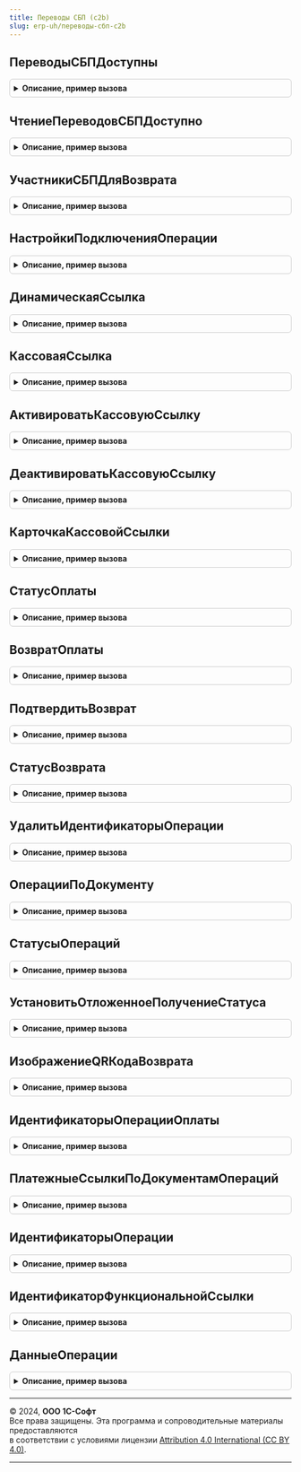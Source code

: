 ```yaml
---
title: Переводы СБП (c2b)
slug: erp-uh/переводы-сбп-c2b
---
```



## ПереводыСБПДоступны
<details style="margin: 1em 0; padding: 0.5em; border: 1px solid #ccc; border-radius: 6px;">

<summary style="font-weight: bold; cursor: pointer;">Описание, пример вызова</summary>

```bsl

// Определяет доступность использования функциональности выполнения операций
// на основании прав доступа пользователя.
//
// Возвращаемое значение:
//  Булево - если Истина, оплата в Системе быстрых платежей доступна.
//
Функция ПереводыСБПДоступны() Экспорт
```

Пример вызова
```bsl
Результат = ПереводыСБПc2b.ПереводыСБПДоступны() 
```
</details>

## ЧтениеПереводовСБПДоступно
<details style="margin: 1em 0; padding: 0.5em; border: 1px solid #ccc; border-radius: 6px;">

<summary style="font-weight: bold; cursor: pointer;">Описание, пример вызова</summary>

```bsl

// Определяет доступность использования функциональности чтения операций
// в на основании прав доступа пользователя.
//
// Возвращаемое значение:
//  Булево - если Истина, чтение операций доступно.
//
Функция ЧтениеПереводовСБПДоступно() Экспорт
```

Пример вызова
```bsl
Результат = ПереводыСБПc2b.ЧтениеПереводовСБПДоступно() 
```
</details>

## УчастникиСБПДляВозврата
<details style="margin: 1em 0; padding: 0.5em; border: 1px solid #ccc; border-radius: 6px;">

<summary style="font-weight: bold; cursor: pointer;">Описание, пример вызова</summary>

```bsl

// Получает список участников, в которые возможно вернуть денежные средства
// в рамках оплаты. Метод следует вызывать только в том случае, если
// УчастникСБПВозврата имеет значение Истина,
// см. СистемаБыстрыхПлатежей.НастройкиПодключения.
//
// Возвращаемое значение:
//  Соответствие - идентификатор и наименование участника СБП:
//    *Ключ - Строка - идентификатор участника СБП, который необходимо
//            передать в метод д ПереводыСБПc2b.ВозвратОплаты
//            при выполнении возврата;
//    *Значение - Строка - наименование участника СБП для отображения в пользовательских
//                интерфейсах.
//
Функция УчастникиСБПДляВозврата() Экспорт
```

Пример вызова
```bsl
Результат = ПереводыСБПc2b.УчастникиСБПДляВозврата() 
```
</details>

## НастройкиПодключенияОперации
<details style="margin: 1em 0; padding: 0.5em; border: 1px solid #ccc; border-radius: 6px;">

<summary style="font-weight: bold; cursor: pointer;">Описание, пример вызова</summary>

```bsl

// Определяет настройки подключения к СБП, по которым были выполнена операция в платежных системах.
// Метод следует использовать для отложенного получения статуса выполнения операции.
//
// Параметры:
//  ДокументОперации - ОпределяемыйТип.ДокументОперацииСБП - документ оплаты или возврата,
//   по которому были выполнены операции в платежных системах;
//
// Возвращаемое значение:
//  Массив из СправочникСсылка.НастройкиПодключенияКСистемеБыстрыхПлатежей -
//    настройки подключения, по которым были выполнены операции документа.
//
Функция НастройкиПодключенияОперации(ДокументОперации) Экспорт
```

Пример вызова
```bsl
Результат = ПереводыСБПc2b.НастройкиПодключенияОперации(ДокументОперации) 
```
</details>

## ДинамическаяСсылка
<details style="margin: 1em 0; padding: 0.5em; border: 1px solid #ccc; border-radius: 6px;">

<summary style="font-weight: bold; cursor: pointer;">Описание, пример вызова</summary>

```bsl

// Создает новый заказ на оплату и получает
// идентификатор оплаты для формирования QR-кода.
//
// Параметры:
//  ДокументОперации - ОпределяемыйТип.ДокументОперацииСБП - документ, который отражает
//    оплату в информационной базе;
//  НастройкаПодключения - СправочникСсылка.НастройкиПодключенияКСистемеБыстрыхПлатежей -
//    настройка выполнения операции.
//  ДополнительныеПараметры - Структура, Неопределено - дополнительные настройки формирования
//    заказа на оплату.
//
// Возвращаемое значение:
//  Структура - результат создания динамической ссылки в Системе быстрых платежей:
//    * ПлатежнаяСсылка - Строка - идентификатор, по которому выполняется оплата;
//    * СуммаОплаты - Число - сумма оплаты, на которую была сформирована ссылка;
//    * КодОшибки - Строка - строковый код возникшей ошибки, который
//      может быть обработан вызывающим методом:
//        - <Пустая строка> - создание нового заказа выполнено успешно;
//        - "НеверныйФорматЗапроса" - передан некорректный запрос или настройка подключения;
//        - "УжеОплачен" - документ уже оплачен;
//        - "НеверныйЛогинИлиПароль" - неверный логин или пароль или параметры
//          подключения к участнику СБП;
//        - "ТребуетсяОплата" - требуется оплата сервиса;
//        - "ОтсутствуетДоступКСервису" - у пользователя нет доступа к сервису;
//        - "ПревышеноКоличествоПопыток" - превышено количество попыток
//          обращения к сервису с некорректным логином и паролем;
//        - "ОшибкаПодключения" - ошибка при подключении к сервису;
//        - "ОшибкаСервиса" - внутренняя ошибка сервиса;
//        - "НеизвестнаяОшибка" - при получении информации возникла
//          неизвестная (не обрабатываемая) ошибка;
//        - "СервисВременноНеДоступен" - на сервере ведутся регламентные работы;
//        - "ИнтеграцияНеИспользуется" - использование отключено в настройках;
//    * СообщениеОбОшибке  - Строка, ФорматированнаяСтрока - сообщение об ошибке для пользователя;
//    * ИнформацияОбОшибке - Строка, ФорматированнаяСтрока - сообщение об ошибке для администратора.
//
Функция ДинамическаяСсылка( Экспорт
```

Пример вызова
```bsl
Результат = ПереводыСБПc2b.ДинамическаяСсылка();
```
</details>

## КассоваяСсылка
<details style="margin: 1em 0; padding: 0.5em; border: 1px solid #ccc; border-radius: 6px;">

<summary style="font-weight: bold; cursor: pointer;">Описание, пример вызова</summary>

```bsl

// Регистрирует новую кассовую ссылку и получает
// идентификатор оплаты для формирования QR-кода.
//
// Параметры:
//  НастройкаПодключения - СправочникСсылка.НастройкиПодключенияКСистемеБыстрыхПлатежей -
//    настройка выполнения оплаты.
//
// Возвращаемое значение:
//  Структура - результат создания кассовый ссылки в Системе быстрых платежей:
//    * КассоваяСсылка - Строка - ссылка, по которой будет выполнятся оплата;
//    * ИдентификаторОплаты - Строка - идентификатор зарегистрированной ссылки;
//    * КодОшибки - Строка - строковый код возникшей ошибки, который
//      может быть обработан вызывающим методом:
//        - <Пустая строка> - создание новой ссылки выполнено успешно;
//        - "НеверныйФорматЗапроса" - передан некорректный запрос или настройка подключения;
//        - "НеверныйЛогинИлиПароль" - неверный логин или пароль или параметры
//          подключения к Системе быстрых платежей;
//        - "ТребуетсяОплата" - требуется оплата сервиса;
//        - "ОтсутствуетДоступКСервису" - у пользователя нет доступа к сервису;
//        - "ПревышеноКоличествоПопыток" - превышено количество попыток
//          обращения к сервису с некорректным логином и паролем;
//        - "ОшибкаПодключения" - ошибка при подключении к сервису;
//        - "ОшибкаСервиса" - внутренняя ошибка сервиса;
//        - "НеизвестнаяОшибка" - при получении информации возникла
//          неизвестная (не обрабатываемая) ошибка;
//        - "СервисВременноНеДоступен" - на сервере ведутся регламентные работы;
//        - "ИнтеграцияНеИспользуется" - использование отключено в настройках;
//    * СообщениеОбОшибке  - Строка, ФорматированнаяСтрока - сообщение об ошибке для пользователя;
//    * ИнформацияОбОшибке - Строка, ФорматированнаяСтрока - сообщение об ошибке для администратора.
//
Функция КассоваяСсылка(НастройкаПодключения) Экспорт
```

Пример вызова
```bsl
Результат = ПереводыСБПc2b.КассоваяСсылка(НастройкаПодключения) 
```
</details>

## АктивироватьКассовуюСсылку
<details style="margin: 1em 0; padding: 0.5em; border: 1px solid #ccc; border-radius: 6px;">

<summary style="font-weight: bold; cursor: pointer;">Описание, пример вызова</summary>

```bsl

// Создает новый заказ на оплату для ранее созданной кассовой ссылки.
//
// Параметры:
//  ДокументОперации - ОпределяемыйТип.ДокументОперацииСБП - документ, который отражает
//    оплату в информационной базе;
//  ДанныеСсылки - Структура - данные кассовой ссылки:
//    * КассоваяСсылка - Строка - ссылка, по которой будет выполнятся оплата;
//    * ИдентификаторОплаты - Строка - идентификатор зарегистрированной ссылки;
//  НастройкаПодключения - СправочникСсылка.НастройкиПодключенияКСистемеБыстрыхПлатежей -
//    настройка выполнения оплаты;
//  ДополнительныеПараметры - Структура, Неопределено - дополнительные настройки формирования
//    заказа на оплату.
//
// Возвращаемое значение:
//  Структура - результат создания активации кассовой ссылки в Системе быстрых платежей:
//    * КодОшибки - Строка - строковый код возникшей ошибки, который
//      может быть обработан вызывающим методом:
//        - <Пустая строка> - создание нового заказа выполнено успешно;
//        - "НеверныйФорматЗапроса" - передан некорректный запрос или настройка подключения;
//        - "УжеОплачен" - документ уже оплачен;
//        - "НеверныйЛогинИлиПароль" - неверный логин или пароль или параметры
//          подключения к Системе быстрых платежей;
//        - "ТребуетсяОплата" - требуется оплата сервиса;
//        - "ОтсутствуетДоступКСервису" - у пользователя нет доступа к сервису;
//        - "ПревышеноКоличествоПопыток" - превышено количество попыток
//          обращения к сервису с некорректным логином и паролем;
//        - "ОшибкаПодключения" - ошибка при подключении к сервису;
//        - "ОшибкаСервиса" - внутренняя ошибка сервиса;
//        - "НеизвестнаяОшибка" - при получении информации возникла
//          неизвестная (не обрабатываемая) ошибка;
//        - "СервисВременноНеДоступен" - на сервере ведутся регламентные работы;
//        - "ИнтеграцияНеИспользуется" - использование отключено в настройках;
//    * СообщениеОбОшибке  - Строка, ФорматированнаяСтрока - сообщение об ошибке для пользователя;
//    * ИнформацияОбОшибке - Строка, ФорматированнаяСтрока - сообщение об ошибке для администратора.
//
Функция АктивироватьКассовуюСсылку( Экспорт
```

Пример вызова
```bsl
Результат = ПереводыСБПc2b.АктивироватьКассовуюСсылку();
```
</details>

## ДеактивироватьКассовуюСсылку
<details style="margin: 1em 0; padding: 0.5em; border: 1px solid #ccc; border-radius: 6px;">

<summary style="font-weight: bold; cursor: pointer;">Описание, пример вызова</summary>

```bsl

// Удаляет активный заказ для кассовой ссылки в Системе быстрых платежей.
//
// Параметры:
//  ДанныеСсылки - Структура - данные кассовой ссылки:
//    * КассоваяСсылка - Строка - ссылка, по которой будет выполнятся оплата;
//    * ИдентификаторОплаты - Строка - идентификатор зарегистрированной ссылки;
//  НастройкаПодключения - СправочникСсылка.НастройкиПодключенияКСистемеБыстрыхПлатежей -
//    настройка выполнения оплаты.
//
// Возвращаемое значение:
//  Структура - результат создания заказа на оплату в Системе быстрых платежей:
//    * КодОшибки - Строка - строковый код возникшей ошибки, который
//      может быть обработан вызывающим методом:
//        - <Пустая строка> - создание нового заказа выполнено успешно;
//        - "НеверныйФорматЗапроса" - передан некорректный запрос или настройка подключения;
//        - "НеверныйЛогинИлиПароль" - неверный логин или пароль или параметры
//          подключения к Системе быстрых платежей;
//        - "ТребуетсяОплата" - требуется оплата сервиса;
//        - "ОтсутствуетДоступКСервису" - у пользователя нет доступа к сервису;
//        - "ПревышеноКоличествоПопыток" - превышено количество попыток
//          обращения к сервису с некорректным логином и паролем;
//        - "ОшибкаПодключения" - ошибка при подключении к сервису;
//        - "ОшибкаСервиса" - внутренняя ошибка сервиса;
//        - "НеизвестнаяОшибка" - при получении информации возникла
//          неизвестная (не обрабатываемая) ошибка;
//        - "СервисВременноНеДоступен" - на сервере ведутся регламентные работы;
//        - "ИнтеграцияНеИспользуется" - использование отключено в настройках;
//    * СообщениеОбОшибке  - Строка, ФорматированнаяСтрока - сообщение об ошибке для пользователя;
//    * ИнформацияОбОшибке - Строка, ФорматированнаяСтрока - сообщение об ошибке для администратора.
//
Функция ДеактивироватьКассовуюСсылку( Экспорт
```

Пример вызова
```bsl
Результат = ПереводыСБПc2b.ДеактивироватьКассовуюСсылку();
```
</details>

## КарточкаКассовойСсылки
<details style="margin: 1em 0; padding: 0.5em; border: 1px solid #ccc; border-radius: 6px;">

<summary style="font-weight: bold; cursor: pointer;">Описание, пример вызова</summary>

```bsl

// Формирует табличный документ с данными кассовой ссылки.
//
// Параметры:
//  ДанныеСсылки - Структура - данные кассовой ссылки:
//    * КассоваяСсылка - Строка - ссылка, по которой будет выполнятся оплата;
//    * ИдентификаторОплаты - Строка - идентификатор зарегистрированной ссылки;
//  ПараметрыПечати - Структура - настройки печати:
//    * ТипПечати - Число - формат печати;
//        Допустимые значения :
//          "1" - для кассовой ссылки будет сформирован макет формата А5 широкий;
//          "2" - для кассовой ссылки будет сформирован макет формата А5 только логотипы;
//          "3" - для кассовой ссылки будет сформирован макет формата А5 узкий;
//          "4" - для кассовой ссылки будет сформирован макет формата А5 узкий горизонтальный;
//          "5" - для кассовой ссылки будет сформирован макет формата А6 квадратный;
//          "6" - для кассовой ссылки будет сформирован макет формата А6 круглый.
//
// Возвращаемое значение:
//  ТабличныйДокумент - подготовленный для печати документ.
//
Функция КарточкаКассовойСсылки( Экспорт
```

Пример вызова
```bsl
Результат = ПереводыСБПc2b.КарточкаКассовойСсылки();
```
</details>

## СтатусОплаты
<details style="margin: 1em 0; padding: 0.5em; border: 1px solid #ccc; border-radius: 6px;">

<summary style="font-weight: bold; cursor: pointer;">Описание, пример вызова</summary>

```bsl

// Выполняет проверку статуса оплаты в Системе быстрых платежей по ранее
// сформированному идентификатору оплаты (QR-коду).
//
// Параметры:
//  ДокументОперации - ОпределяемыйТип.ДокументОперацииСБП - документ, который отражает
//    продажу в информационной базе;
//  НастройкаПодключения - СправочникСсылка.НастройкиПодключенияКСистемеБыстрыхПлатежей -
//    настройка выполнения операции.
//  ДлительныйВызов - Булево - если Истина, получение статуса оплаты будет выполнятся
//   в цикле. Длительность выполнения операции определяется на основании
//   данных константы ДлительностьОперацииСистемыБыстрыхПлатежей.
//
// Возвращаемое значение:
//  Структура - результат создания заказа на оплату в Системе быстрых платежей:
//    * СтатусОперации - Строка - текущее состояние операции оплаты. Для проверки статуса
//      операции, необходимо функции программного интерфейса общего модуля
//      СистемаБыстрыхПлатежейКлиентСервер. Возможные значения:
//        - "Выполняется" - подтверждение оплаты не получено;
//        - "Отменена" - оплата по ранее сформированному QR-коду невозможна;
//        - "Выполнена" - участник СБП подтвердил оплату;
//        - "Ошибка" - не удалось выполнить проверку оплаты из-за ошибки;
//    * ПараметрыОперации - Структура - дополнительные данные по оплате:
//        ** ДатаОперации - Дата - фактическая дата оплаты в UTC;
//        ** СуммаОперации - Число - фактическая суммы оплаты по документу;
//        ** ИдентификаторОперации - Строка - идентификатор выполненной операции;
//        ** ИдентификаторОплаты - Строка - идентификатор оплаты;
//    * КодОшибки - Строка - строковый код возникшей ошибки, который
//      может быть обработан вызывающим методом:
//        - <Пустая строка> - оплата успешно проведена;
//        - "НеверныйФорматЗапроса" - передан некорректный запрос или настройка подключения;
//        - "НеверныйЛогинИлиПароль" - неверный логин или пароль или параметры
//          подключения к Системе быстрых платежей;
//        - "ТребуетсяОплата" - требуется оплата сервиса;
//        - "ОтсутствуетДоступКСервису" - у пользователя нет доступа к сервису;
//        - "ПревышеноКоличествоПопыток" - превышено количество попыток
//        обращения к сервису с некорректным логином и паролем;
//        - "ОшибкаПодключения" - ошибка при подключении к сервису;
//        - "ОшибкаСервиса" - внутренняя ошибка сервиса;
//        - "НеизвестнаяОшибка" - при получении информации возникла
//          неизвестная (не обрабатываемая) ошибка;
//        - "СервисВременноНеДоступен" - на сервере ведутся регламентные работы;
//        - "ИнтеграцияНеИспользуется" - использование отключено в настройках;
//    * СообщениеОбОшибке  - Строка, ФорматированнаяСтрока - сообщение об ошибке для пользователя;
//    * ИнформацияОбОшибке - Строка, ФорматированнаяСтрока - сообщение об ошибке для администратора.
//
Функция СтатусОплаты( Экспорт
```

Пример вызова
```bsl
Результат = ПереводыСБПc2b.СтатусОплаты();
```
</details>

## ВозвратОплаты
<details style="margin: 1em 0; padding: 0.5em; border: 1px solid #ccc; border-radius: 6px;">

<summary style="font-weight: bold; cursor: pointer;">Описание, пример вызова</summary>

```bsl

// Выполняет возврат оплаты покупателю по ранее созданному заказу на оплату.
//
// Параметры:
//  ДокументВозврата - ОпределяемыйТип.ДокументОперацииСБП -  документ, который отражает
//    операцию возврата в информационной базе;
//  ОбъектОплаты - ОпределяемыйТип.ДокументОперацииСБП, Строка - документ продажи или идентификатор документа
//    оплаты в Системе быстрых платежей. Идентификатор оплаты может передаваться, если в информационной
//    базе отсутствует исходный документ оплаты. Для генерации QR-кода идентификатора оплаты,
//    необходимо использовать функцию  ПереводыСБПc2b.ИдентификаторыОперацииОплаты;
//  НастройкаПодключения - СправочникСсылка.НастройкиПодключенияКСистемеБыстрыхПлатежей -
//    настройка выполнения операции.;
//  УчастникСБП - Строка, Неопределено - идентификатор участника для определения
//    расчетного счета возврата. Параметр следует передавать только в том случае,
//    если УчастникСБПВозврата имеет значение Истина, см. СистемаБыстрыхПлатежей.НастройкиПодключения;
//  ДополнительныеПараметры - Структура, Неопределено - дополнительные настройки формирования
//    заказа на возврат.
//
// Возвращаемое значение:
//  Структура - результат создания заказа на возврат в Системе быстрых платежей:
//    * СтатусОперации - Строка - Для проверки статуса
//      операции, необходимо функции программного интерфейса общего модуля
//      СистемаБыстрыхПлатежейКлиентСервер. Возможные значения:
//        - "Выполняется" - подтверждение возврата не получено. Для проверки
//          состояния возврата необходимо вызвать функцию ПереводыСБПc2b.СтатусВозврата;
//        - "ТребуетсяПодтверждение" - для завершения возврата необходимо проверить
//          реквизиты физического лица см. свойство Подтверждение и отправить запрос
//          с подтверждением в платежную систему
//          см. ПереводыСБПc2b.ПодтвердитьВозврат.
//          запрос на подтверждение необходимо отправить в течение 3-х минут после создания заказа
//          на возврат. По истечению 3-х минут заказ будет отменен автоматически;
//        - "Выполнена" - участник СБП подтвердил выполнение возврата;
//        - "Ошибка" - не удалось выполнить проверку оплаты из-за ошибки, необходимо
//          проанализировать код ошибки;
//    * ПараметрыОперации - Структура - дополнительные данные по оплате:
//        ** ДатаОперации - Дата - фактическая дата оплаты в UTC;
//        ** СуммаОперации - Число - фактическая суммы возврата по документу;
//        ** ИдентификаторОперации - Строка - идентификатор выполненной операции;
//        ** ИдентификаторОплаты - Строка - идентификатор оплаты;
//    * Подтверждение - Структура, Неопределено - данные для подтверждения возврата в Системе быстрых платежей:
//        ** ФИО - Строка - маскированное ФИО физического лица на расчетный счет, которого
//           переводятся денежные средства;
//        ** НомерСчета, Неопределено - Строка - маскированный номер счета, на который будут переведены денежные средства;
//        ** НомерТелефона, Неопределено - Строка - маскированный номер телефона, к которому привязан
//           расчетный счет в Системе быстрых платежей получателе платежа;
//    * КодОшибки - Строка - строковый код возникшей ошибки, который
//      может быть обработан вызывающим методом:
//        - <Пустая строка> - создание нового заказа выполнено успешно;
//        - "НеверныйФорматЗапроса" - передан некорректный запрос или настройка подключения;
//        - "НеверныйЛогинИлиПароль" - неверный логин или пароль или параметры
//          подключения к Системе быстрых платежей;
//        - "ВозвратУжеВыполнен" - возврат по документу продажи уже выполнен или сумма возврата
//          превышает предельно допустимую;
//        - "ТребуетсяОплата" - требуется оплата сервиса;
//        - "ОтсутствуетДоступКСервису" - у пользователя нет доступа к сервису;
//        - "ПревышеноКоличествоПопыток" - превышено количество попыток
//          обращения к сервису с некорректным логином и паролем;
//        - "ОшибкаПодключения" - ошибка при подключении к сервису;
//        - "ОшибкаСервиса" - внутренняя ошибка сервиса;
//        - "НеизвестнаяОшибка" - при получении информации возникла
//          неизвестная (не обрабатываемая) ошибка;
//        - "СервисВременноНеДоступен" - на сервере ведутся регламентные работы;
//        - "ИнтеграцияНеИспользуется" - использование отключено в настройках;
//    * СообщениеОбОшибке  - Строка, ФорматированнаяСтрока - сообщение об ошибке для пользователя;
//    * ИнформацияОбОшибке - Строка, ФорматированнаяСтрока - сообщение об ошибке для администратора;
//
Функция ВозвратОплаты( Экспорт
```

Пример вызова
```bsl
Результат = ПереводыСБПc2b.ВозвратОплаты();
```
</details>

## ПодтвердитьВозврат
<details style="margin: 1em 0; padding: 0.5em; border: 1px solid #ccc; border-radius: 6px;">

<summary style="font-weight: bold; cursor: pointer;">Описание, пример вызова</summary>

```bsl

// Выполняет отправку запроса на подтверждение возврата оплаты в платежную систему
// по ранее сформированной оплате.
//
// Параметры:
//  ДокументВозврата - ОпределяемыйТип.ДокументОперацииСБП -  документ, который отражает
//    операцию возврата в информационной базе;
//  НастройкаПодключения - СправочникСсылка.НастройкиПодключенияКСистемеБыстрыхПлатежей -
//    настройка выполнения операции.
//
// Возвращаемое значение:
//  Структура - результат подтверждения возврата в Системе быстрых платежей:
//    * СтатусОперации - Строка - текущее состояние операции возврата. Для проверки статуса
//      операции, необходимо функции программного интерфейса общего модуля
//      СистемаБыстрыхПлатежейКлиентСервер. Возможные значения:
//        - "Выполняется" - подтверждение возврата не получено;
//        - "Отменена" - оплата по ранее сформированному QR-коду невозможна;
//        - "Выполнена" - участник СБП подтвердил оплату;
//        - "Ошибка" - не удалось выполнить проверку оплаты из-за ошибки.
//    * ПараметрыОперации - Структура - дополнительные данные по оплате:
//        ** ДатаОперации - Дата - фактическая дата оплаты в UTC;
//        ** СуммаОперации - Число - фактическая суммы возврата по документу;
//        ** ИдентификаторОперации - Строка - идентификатор выполненной операции;
//    * КодОшибки - Строка - строковый код возникшей ошибки, который
//      может быть обработан вызывающим методом:
//        - <Пустая строка> - создание нового заказа выполнено успешно;
//        - "НеверныйФорматЗапроса" - передан некорректный запрос или настройка подключения;
//        - "НеверныйЛогинИлиПароль" - неверный логин или пароль или параметры
//          подключения к Системе быстрых платежей;
//        - "ВозвратУжеВыполнен" - возврат по документу продажи уже выполнен или сумма возврата
//          превышает предельно допустимую;
//        - "ТребуетсяОплата" - требуется оплата сервиса;
//        - "ОтсутствуетДоступКСервису" - у пользователя нет доступа к сервису;
//        - "ПревышеноКоличествоПопыток" - превышено количество попыток
//          обращения к сервису с некорректным логином и паролем;
//        - "ОшибкаПодключения" - ошибка при подключении к сервису;
//        - "ОшибкаСервиса" - внутренняя ошибка сервиса;
//        - "НеизвестнаяОшибка" - при получении информации возникла
//          неизвестная (не обрабатываемая) ошибка;
//        - "СервисВременноНеДоступен" - на сервере ведутся регламентные работы;
//        - "ИнтеграцияНеИспользуется" - использование отключено в настройках;
//    * СообщениеОбОшибке  - Строка, ФорматированнаяСтрока - сообщение об ошибке для пользователя;
//    * ИнформацияОбОшибке - Строка, ФорматированнаяСтрока - сообщение об ошибке для администратора.
//
Функция ПодтвердитьВозврат(ДокументВозврата, НастройкаПодключения) Экспорт
```

Пример вызова
```bsl
Результат = ПереводыСБПc2b.ПодтвердитьВозврат(ДокументВозврата, НастройкаПодключения) 
```
</details>

## СтатусВозврата
<details style="margin: 1em 0; padding: 0.5em; border: 1px solid #ccc; border-radius: 6px;">

<summary style="font-weight: bold; cursor: pointer;">Описание, пример вызова</summary>

```bsl

// Выполняет проверку статуса возврата в Системе быстрых платежей.
//
// Параметры:
//  ДокументВозврата - ОпределяемыйТип.ДокументОперацииСБП -  документ, который отражает
//    операцию возврата в информационной базе;
//  НастройкаПодключения - СправочникСсылка.НастройкиПодключенияКСистемеБыстрыхПлатежей -
//    настройка выполнения операции.
//  ДлительныйВызов - Булево - если Истина, получение статуса оплаты будет выполнятся
//    в цикле. Длительность выполнения операции определяется на основании
//    данных константы ДлительностьОперацииСистемыБыстрыхПлатежей.
//
// Возвращаемое значение:
//  Структура - результат проверки статуса оплаты:
//    * СтатусОперации - Строка - текущее состояние операции возврата. Для проверки статуса
//      операции, необходимо функции программного интерфейса общего модуля
//      СистемаБыстрыхПлатежейКлиентСервер. Возможные значения:
//        - "Выполняется" - подтверждение возврата не получено;
//        - "Отменена" - оплата по ранее сформированному QR-коду невозможна;
//        - "Выполнена" - участник СБП подтвердил оплату;
//        - "Ошибка" - не удалось выполнить проверку оплаты из-за ошибки.
//    * ПараметрыОперации - Структура - дополнительные данные по оплате:
//        ** ДатаОперации - Дата - фактическая дата оплаты в UTC;
//        ** СуммаОперации - Число - фактическая суммы возврата по документу;
//        ** ИдентификаторОперации - Строка - идентификатор выполненной операции;
//        ** ИдентификаторОплаты - Строка - идентификатор оплаты;
//    * КодОшибки - Строка - строковый код возникшей ошибки, который
//      может быть обработан вызывающим методом:
//        - <Пустая строка> - создание нового заказа выполнено успешно;
//        - "НеверныйФорматЗапроса" - передан некорректный запрос или настройка подключения;
//        - "НеверныйЛогинИлиПароль" - неверный логин или пароль или параметры
//          подключения к Системе быстрых платежей;
//        - "ВозвратУжеВыполнен" - возврат по документу продажи уже выполнен или сумма возврата
//          превышает предельно допустимую;
//        - "ТребуетсяОплата" - требуется оплата сервиса;
//        - "ОтсутствуетДоступКСервису" - у пользователя нет доступа к сервису;
//        - "ПревышеноКоличествоПопыток" - превышено количество попыток
//          обращения к сервису с некорректным логином и паролем;
//        - "ОшибкаПодключения" - ошибка при подключении к сервису;
//        - "ОшибкаСервиса" - внутренняя ошибка сервиса;
//        - "НеизвестнаяОшибка" - при получении информации возникла
//          неизвестная (не обрабатываемая) ошибка;
//        - "СервисВременноНеДоступен" - на сервере ведутся регламентные работы;
//        - "ИнтеграцияНеИспользуется" - использование отключено в настройках;
//    * СообщениеОбОшибке  - Строка, ФорматированнаяСтрока - сообщение об ошибке для пользователя;
//    * ИнформацияОбОшибке - Строка, ФорматированнаяСтрока - сообщение об ошибке для администратора.
//
Функция СтатусВозврата(ДокументВозврата, НастройкаПодключения, ДлительныйВызов = Истина) Экспорт
```

Пример вызова
```bsl
Результат = ПереводыСБПc2b.СтатусВозврата(ДокументВозврата, НастройкаПодключения, ДлительныйВызов);
```
</details>

## УдалитьИдентификаторыОперации
<details style="margin: 1em 0; padding: 0.5em; border: 1px solid #ccc; border-radius: 6px;">

<summary style="font-weight: bold; cursor: pointer;">Описание, пример вызова</summary>

```bsl

// Удаляет идентификатор операции из информационной базы.
// Процедуру необходимо использовать только в том случае, если при вызове
// методов оплаты в качестве документа оплаты была передана ссылка нового
// и после выполнения оплаты объект не был записан. Во всех остальных случаях
// вызов метода не рекомендуется.
//
// Параметры:
//  ДокументОперации - ОпределяемыйТип.ДокументОперацииСБП - документ, который отражает
//    операцию в информационной базе.
//
Процедура УдалитьИдентификаторыОперации(ДокументОперации) Экспорт
```

Пример вызова
```bsl
ПереводыСБПc2b.УдалитьИдентификаторыОперации(ДокументОперации) 
```
</details>

## ОперацииПоДокументу
<details style="margin: 1em 0; padding: 0.5em; border: 1px solid #ccc; border-radius: 6px;">

<summary style="font-weight: bold; cursor: pointer;">Описание, пример вызова</summary>

```bsl

// Возвращает данные оплат по документу основанию платежа.
//
// Параметры:
//  ДокументОперации - ОпределяемыйТип.ДокументОперацииСБП - документ операции;
//
// Возвращаемое значение:
//  Структура - данные оплат по документу в Системе быстрых платежей:
//    * ДокументОснование - ОпределяемыйТип.ДокументОперацииСБП - документ,
//      который отражает продажу в информационной базе;
//    * Сумма - Число - сумма выполненных оплат по документу;
//    * ДанныеОпераций - Массив Из Структура - содержит перечень данных оплат по документу основанию:
//        ** ДокументОперации - ОпределяемыйТип.ДокументОперацииСБП - документ операции в СБП
//        ** СуммаОперации - Число - Сумма оплаты в СБП
//        ** СтатусОперации - Строка - текущее состояние операции оплаты. Возможные значения:
//           - "Выполняется" - подтверждение оплаты не получено;
//           - "Отменена" - оплата по ранее сформированному QR-коду невозможна;
//           - "Выполнена" - участник СБП подтвердил оплату;
//           - "Отклонена" - оплата по ранее сформированному QR-коду невозможна;
//           - "Ошибка" - неизвестный статус операции.
//        ** ДатаОперации - Дата - фактическая дата оплаты в UTC;
//        ** ИдентификаторОперации - Строка - идентификатор выполненной операции;
//        ** ИдентификаторОплаты - Строка - идентификатор оплаты;
//        ** Оплата - Булево - если Истина, была выполнена оплата.
//
Функция ОперацииПоДокументу(ДокументОперации) Экспорт
```

Пример вызова
```bsl
Результат = ПереводыСБПc2b.ОперацииПоДокументу(ДокументОперации) 
```
</details>

## СтатусыОпераций
<details style="margin: 1em 0; padding: 0.5em; border: 1px solid #ccc; border-radius: 6px;">

<summary style="font-weight: bold; cursor: pointer;">Описание, пример вызова</summary>

```bsl

// Выполняет загрузку статусов операций СБП, по которым было
// отложено получение результата.
//
// Возвращаемое значение:
//  Массив из ОпределяемыйТип.ДокументОперацииСБП - данные обработанных документов.
//
Функция СтатусыОпераций() Экспорт
```

Пример вызова
```bsl
Результат = ПереводыСБПc2b.СтатусыОпераций() 
```
</details>

## УстановитьОтложенноеПолучениеСтатуса
<details style="margin: 1em 0; padding: 0.5em; border: 1px solid #ccc; border-radius: 6px;">

<summary style="font-weight: bold; cursor: pointer;">Описание, пример вызова</summary>

```bsl

// Выполняет установку признака загрузки статуса регламентным заданием, если
// ранее под документу была сгенерирован идентификатор оплаты СБП. Установка
// признака доступна только для сформированных операций у которых текущий статус
// "Выполняется".
//
// Параметры:
//  ДокументОперации - ОпределяемыйТип.ДокументОперацииСБП - документ, который отражает
//    продажу в информационной базе;
//  Значение - Булево - если Истина, данные статуса будут загружены регламентным заданием.
//
// Возвращаемое значение:
//  Булево - Истина, если признак отложенной загрузки статуса установлен,
//   Ложь если операция не найдена.
//
Функция УстановитьОтложенноеПолучениеСтатуса(ДокументОперации, Значение) Экспорт
```

Пример вызова
```bsl
Результат = ПереводыСБПc2b.УстановитьОтложенноеПолучениеСтатуса(ДокументОперации, Значение) 
```
</details>

## ИзображениеQRКодаВозврата
<details style="margin: 1em 0; padding: 0.5em; border: 1px solid #ccc; border-radius: 6px;">

<summary style="font-weight: bold; cursor: pointer;">Описание, пример вызова</summary>

```bsl

// Формирование изображения QR-кода, в которое кодируются все необходимые идентификаторы
// платежных систем для выполнения возврата оплаты. QR-код рекомендуется размещать
// на фискальном или товарном чеке, чтобы в случае отсутствия первичного документа оплаты
// в информационной базе (например, при использовании РИБ) была возможность выполнить
// возврат оплаты.
//
// Параметры:
//  ДокументОперации - ОпределяемыйТип.ДокументОперацииСБП - документ, который отражает
//    оплату в информационной базе;
//  Размер - Число - размер QR-кода в пикселях;
//
// Возвращаемое значение:
//  ДвоичныеДанные - данные изображения QR-кода.
//
Функция ИзображениеQRКодаВозврата(ДокументОперации, Размер) Экспорт
```

Пример вызова
```bsl
Результат = ПереводыСБПc2b.ИзображениеQRКодаВозврата(ДокументОперации, Размер) 
```
</details>

## ИдентификаторыОперацииОплаты
<details style="margin: 1em 0; padding: 0.5em; border: 1px solid #ccc; border-radius: 6px;">

<summary style="font-weight: bold; cursor: pointer;">Описание, пример вызова</summary>

```bsl

// Формирует строку, в которую добавляются все необходимые идентификаторы
// СБП для выполнения возврата оплаты по документу операции.
//
// Параметры:
//  ДокументОперации - ОпределяемыйТип.ДокументОперацииСБП - документ, который отражает
//    оплату в информационной базе.
//
// Возвращаемое значение:
//  Строка - набор идентификаторов операции оплаты, которые должны быть переданы при возврате.
//
Функция ИдентификаторыОперацииОплаты(ДокументОперации) Экспорт
```

Пример вызова
```bsl
Результат = ПереводыСБПc2b.ИдентификаторыОперацииОплаты(ДокументОперации) 
```
</details>

## ПлатежныеСсылкиПоДокументамОпераций
<details style="margin: 1em 0; padding: 0.5em; border: 1px solid #ccc; border-radius: 6px;">

<summary style="font-weight: bold; cursor: pointer;">Описание, пример вызова</summary>

```bsl

// Формирует коллекцию, содержащую платежные ссылки по переданным документам операций.
//
// Параметры:
//  ДокументыОпераций - Массив Из ОпределяемыйТип.ДокументОперацииСБП - документы, которые отражают
//    оплату в информационной базе.
//  СтатусыОпераций - Массив Из Строка - допустимые статусы операций (фильтруют возвращаемую коллекцию),
//    Список статусов:
//      см. СистемаБыстрыхПлатежейКлиентСервер.СтатусОперацииВыполнена - операция успешно выполнена.
//      см. СистемаБыстрыхПлатежейКлиентСервер.СтатусОперацииВыполняется - операция выполняется.
//      см. СистемаБыстрыхПлатежейКлиентСервер.СтатусОперацииОтклонена - операция отклонена.
//
// Возвращаемое значение:
//  Соответствие - данные платежных ссылок по документам операций:
//    *Ключ - ОпределяемыйТип.ДокументОперацииСБП - документ, который отражает
//      оплату в информационной базе.
//    *Значение - Строка - платежная ссылка по документу операции.
//
Функция ПлатежныеСсылкиПоДокументамОпераций( Экспорт
```

Пример вызова
```bsl
Результат = ПереводыСБПc2b.ПлатежныеСсылкиПоДокументамОпераций();
```
</details>

## ИдентификаторыОперации
<details style="margin: 1em 0; padding: 0.5em; border: 1px solid #ccc; border-radius: 6px;">

<summary style="font-weight: bold; cursor: pointer;">Описание, пример вызова</summary>

```bsl

// Формирует строку, в которую добавляются все необходимые идентификаторы
// СБП для выполнения возврата оплаты по набору идентификаторов.
//
// Параметры:
//  ПараметрыОперации - Структура - идентификаторы оплаты:
//    * ИдентификаторОперации - Строка - идентификатор выполненной операции;
//    * ИдентификаторОплаты - Строка - идентификатор оплаты.
//
// Возвращаемое значение:
//  Строка - набор идентификаторов операции оплаты, которые должны быть переданы при возврате.
//
Функция ИдентификаторыОперации(ПараметрыОперации) Экспорт
```

Пример вызова
```bsl
Результат = ПереводыСБПc2b.ИдентификаторыОперации(ПараметрыОперации) 
```
</details>

## ИдентификаторФункциональнойСсылки
<details style="margin: 1em 0; padding: 0.5em; border: 1px solid #ccc; border-radius: 6px;">

<summary style="font-weight: bold; cursor: pointer;">Описание, пример вызова</summary>

```bsl

// Определяет идентификатор функциональной ссылки.
//
// Параметры:
//  ДокументОперации - ОпределяемыйТип.ДокументОперацииСБП - документ, который отражает
//    оплату в информационной базе.
//
// Возвращаемое значение:
//  Строка - идентификатор функциональной ссылки.
//
Функция ИдентификаторФункциональнойСсылки(ДокументОперации) Экспорт
```

Пример вызова
```bsl
Результат = ПереводыСБПc2b.ИдентификаторФункциональнойСсылки(ДокументОперации) 
```
</details>

## ДанныеОперации
<details style="margin: 1em 0; padding: 0.5em; border: 1px solid #ccc; border-radius: 6px;">

<summary style="font-weight: bold; cursor: pointer;">Описание, пример вызова</summary>

```bsl

// Устарела. Следует использовать ПереводыСБПc2b.ОперацииПоДокументу.
// Получает исторические данные операции СБП по документу операции.
//
// Параметры:
//  ДокументОперации - ОпределяемыйТип.ДокументОперацииСБП - документ, который отражает
//    операцию в информационной базе.
//
// Возвращаемое значение:
//  Структура - данные заказа на оплату:
//    *ДатаОперации - Дата - дата заказа в программе;
//    *СуммаОперации - Число - сумма операции;
//    *НазначениеПлатежа - Строка - назначение для СБП;
//    *ДокументОперации - ОпределяемыйТип.ДокументОперацииСБП - объект оплаты в информационной базе;
//    *Оплата - Булево - если Истина, была выполнена оплата.
//
Функция ДанныеОперации(ДокументОперации) Экспорт
```

Пример вызова
```bsl
Результат = ПереводыСБПc2b.ДанныеОперации(ДокументОперации) 
```
</details>

---

© 2024, **ООО 1С-Софт**  
Все права защищены. Эта программа и сопроводительные материалы предоставляются  
в соответствии с условиями лицензии [Attribution 4.0 International (CC BY 4.0)](https://creativecommons.org/licenses/by/4.0/legalcode).

---
